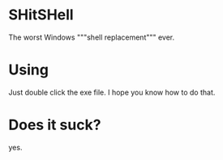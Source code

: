 # SHitSHell
The worst Windows """shell replacement""" ever.
# Using
Just double click the exe file. I hope you know how to do that.
# Does it suck?
yes.
